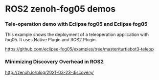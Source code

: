 # ROS2 zenoh-fog05 demos

### Tele-operation demo with Eclipse fog05 and Eclipse fog05
This example shows the deployment of a teleoperation application with fog05. It uses Native Plugin and ROS2 Plugin.

https://github.com/eclipse-fog05/examples/tree/master/turtlebot3-teleop

### Minimizing Discovery Overhead in ROS2
http://zenoh.io/blog/2021-03-23-discovery/



